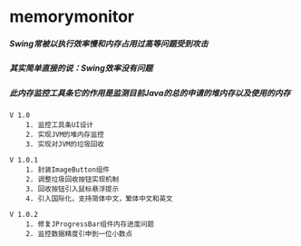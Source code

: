 # memorymonitor
##### Swing常被以执行效率慢和内存占用过高等问题受到攻击
##### 其实简单直接的说：Swing效率没有问题
##### 此内存监控工具条它的作用是监测目前Java的总的申请的堆内存以及使用的内存
	V 1.0
		1. 监控工具条UI设计
		2. 实现JVM的堆内存监控
		3. 实现对JVM的垃圾回收
		
	V 1.0.1
		1. 封装ImageButton组件
		2. 调整垃圾回收按钮实现机制
		3. 回收按钮引入鼠标悬浮提示
		4. 引入国际化，支持简体中文，繁体中文和英文
		
	V 1.0.2
		1. 修复JProgressBar组件内存进度问题
		2. 监控数据精度引申到一位小数点